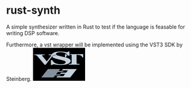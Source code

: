 # rust-synth
A simple synthesizer written in Rust to test if the language is feasable for writing DSP software.

Furthermore, a vst wrapper will be implemented using the VST3 SDK by Steinberg.
![VST3 Logo](/synth-plugin-vst/resource/907872F89764589596C6302D7C0EDB63_snapshot.png)